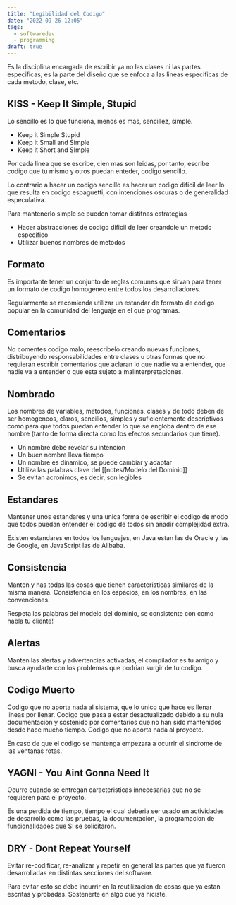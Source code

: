 ```yaml
---
title: "Legibilidad del Codigo"
date: "2022-09-26 12:05"
tags: 
  - softwaredev
  - programming
draft: true
---
```

Es la disciplina encargada de escribir ya no las clases ni las partes especificas, es la parte del diseño que se enfoca a las lineas especificas de cada metodo, clase, etc.

## KISS - Keep It Simple, Stupid
Lo sencillo es lo que funciona, menos es mas, sencillez, simple.
- Keep it Simple Stupid 
- Keep it Small and Simple
- Keep it Short and SImple

Por cada linea que se escribe, cien mas son leidas, por tanto, escribe codigo que tu mismo y otros puedan enteder, codigo sencillo.

Lo contrario a hacer un codigo sencillo es hacer un codigo dificil de leer lo que resulta en codigo espaguetti, con intenciones oscuras o de generalidad especulativa.

Para mantenerlo simple se pueden tomar distitnas estrategias

- Hacer abstracciones de codigo dificil de leer creandole un metodo especifico
- Utilizar buenos nombres de metodos

## Formato
Es importante tener un conjunto de reglas comunes que sirvan para tener un formato de codigo homogeneo entre todos los desarrolladores.

Regularmente se recomienda utilizar un estandar de formato de codigo popular en la comunidad del lenguaje en el que programas.

## Comentarios
No comentes codigo malo, reescribelo creando nuevas funciones, distribuyendo responsabilidades entre clases u otras formas que no requieran escribir comentarios que aclaran lo que nadie va a entender, que nadie va a entender o que esta sujeto a malinterpretaciones.

## Nombrado
Los nombres de variables, metodos, funciones, clases y de todo deben de ser homogeneos, claros, sencillos, simples y suficientemente descriptivos como para que todos puedan entender lo que se engloba dentro de ese nombre (tanto de forma directa como los efectos secundarios que tiene).

- Un nombre debe revelar su intencion
- Un buen nombre lleva tiempo
- Un nombre es dinamico, se puede cambiar y adaptar
- Utiliza las palabras clave del [[notes/Modelo del Dominio]]
- Se evitan acronimos, es decir, son legibles

## Estandares
Mantener unos estandares y una unica forma de escribir el codigo de modo que todos puedan entender el codigo de todos sin añadir complejidad extra.

Existen estandares en todos los lenguajes, en Java estan las de Oracle y las de Google, en JavaScript las de Alibaba.

## Consistencia
Manten y has todas las cosas que tienen caracteristicas similares de la misma manera. Consistencia en los espacios, en los nombres, en las convenciones.

Respeta las palabras del modelo del dominio, se consistente con como habla tu cliente!

## Alertas
Manten las alertas y advertencias activadas, el compilador es tu amigo y busca ayudarte con los problemas que podrian surgir de tu codigo.

## Codigo Muerto
Codigo que no aporta nada al sistema, que lo unico que hace es llenar lineas por llenar. Codigo que pasa a estar desactualizado debido a su nula documentacion y sostenido por comentarios que no han sido mantenidos desde hace mucho tiempo. Codigo que no aporta nada al proyecto.

En caso de que el codigo se mantenga empezara a ocurrir el sindrome de las ventanas rotas.
## YAGNI - You Aint Gonna Need It
Ocurre cuando se entregan caracteristicas innecesarias que no se requieren para el proyecto.

Es una perdida de tiempo, tiempo el cual deberia ser usado en actividades de desarrollo como las pruebas, la documentacion, la programacion de funcionalidades que SI se solicitaron.

## DRY - Dont Repeat Yourself
Evitar re-codificar, re-analizar y repetir en general las partes que ya fueron desarrolladas en distintas secciones del software.

Para evitar esto se debe incurrir en la reutilizacion de cosas que ya estan escritas y probadas. Sostenerte en algo que ya hiciste.


